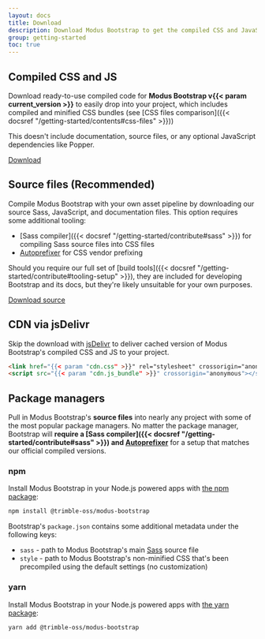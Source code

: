 ```yaml
---
layout: docs
title: Download
description: Download Modus Bootstrap to get the compiled CSS and JavaScript, source code, or include it with your favorite package managers like npm, RubyGems, and more.
group: getting-started
toc: true
---
```


## Compiled CSS and JS

Download ready-to-use compiled code for **Modus Bootstrap v{{< param current_version >}}** to easily drop into your project, which includes compiled and minified CSS bundles (see [CSS files comparison]({{< docsref "/getting-started/contents#css-files" >}}))

This doesn't include documentation, source files, or any optional JavaScript dependencies like Popper.

<a href="https://github.com/trimble-oss/modus-bootstrap/releases" class="btn btn-primary">Download</a>

## Source files (Recommended)

Compile Modus Bootstrap with your own asset pipeline by downloading our source Sass, JavaScript, and documentation files. This option requires some additional tooling:

- [Sass compiler]({{< docsref "/getting-started/contribute#sass" >}}) for compiling Sass source files into CSS files
- [Autoprefixer](https://github.com/postcss/autoprefixer) for CSS vendor prefixing

Should you require our full set of [build tools]({{< docsref "/getting-started/contribute#tooling-setup" >}}), they are included for developing Bootstrap and its docs, but they're likely unsuitable for your own purposes.

<a href="https://github.com/trimble-oss/modus-bootstrap/" class="btn btn-primary">Download source</a>

## CDN via jsDelivr

Skip the download with [jsDelivr](https://www.jsdelivr.com) to deliver cached version of Modus Bootstrap's compiled CSS and JS to your project.

```html
<link href="{{< param "cdn.css" >}}" rel="stylesheet" crossorigin="anonymous">
<script src="{{< param "cdn.js_bundle" >}}" crossorigin="anonymous"></script>
```

## Package managers

Pull in Modus Bootstrap's **source files** into nearly any project with some of the most popular package managers. No matter the package manager, Bootstrap will **require a [Sass compiler]({{< docsref "/getting-started/contribute#sass" >}}) and [Autoprefixer](https://github.com/postcss/autoprefixer)** for a setup that matches our official compiled versions.

### npm

Install Modus Bootstrap in your Node.js powered apps with [the npm package](https://www.npmjs.com/package/@trimble-oss/modus-bootstrap):

```sh
npm install @trimble-oss/modus-bootstrap
```

Bootstrap's `package.json` contains some additional metadata under the following keys:

- `sass` - path to Modus Bootstrap's main [Sass](https://sass-lang.com/) source file
- `style` - path to Modus Bootstrap's non-minified CSS that's been precompiled using the default settings (no customization)

### yarn

Install Modus Bootstrap in your Node.js powered apps with [the yarn package](https://yarnpkg.com/en/package/@trimble-inc/modus-bootstrap):

```sh
yarn add @trimble-oss/modus-bootstrap
```
